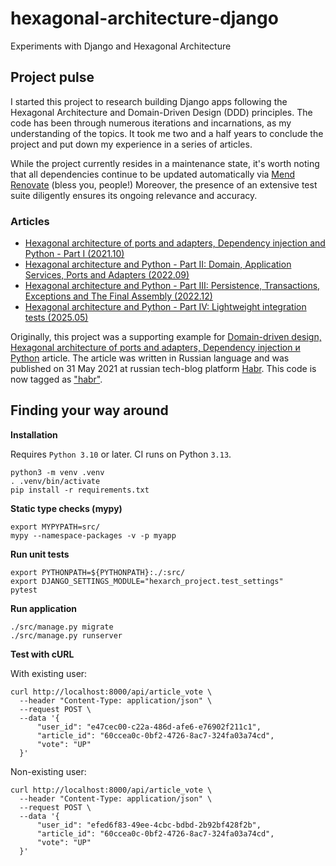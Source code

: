 # hexagonal-architecture-django
Experiments with Django and Hexagonal Architecture

## Project pulse

I started this project to research building Django apps
following the Hexagonal Architecture and Domain-Driven Design (DDD) principles.
The code has been through numerous iterations and incarnations, as my understanding of
the topics. It took me two and a half years to conclude the project and put down my
experience in a series of articles.

While the project currently resides in a maintenance state, it's worth noting that
all dependencies continue to be updated automatically via
[Mend Renovate](https://www.mend.io/renovate/) (bless you, people!)
Moreover, the presence of an extensive test suite diligently ensures
its ongoing relevance and accuracy.

### Articles

* [Hexagonal architecture of ports and adapters, Dependency injection and Python - Part I (2021.10)](https://zaurnasibov.com/posts/2021/10/30/hexarch_di_python_part_1.html)
* [Hexagonal architecture and Python - Part II: Domain, Application Services, Ports and Adapters (2022.09)](https://zaurnasibov.com/posts/2022/09/18/hexarch_di_python_part_2.html)
* [Hexagonal architecture and Python - Part III: Persistence, Transactions, Exceptions and The Final Assembly (2022.12)](https://zaurnasibov.com/posts/2022/12/31/hexarch_di_python_part_3.html)
* [Hexagonal architecture and Python - Part IV: Lightweight integration tests (2025.05)](https://www.zaurnasibov.com/posts/2025/05/10/hexarch-python-part-4-lightweight-integration-tests.html#hexarch-python-part-4-lightweight-integration-tests)

Originally, this project was a supporting example for
[Domain-driven design, Hexagonal architecture of ports and adapters, Dependency injection и Python](https://habr.com/ru/post/559560/)
article.
The article was written in Russian language and was published on 31 May 2021
at russian tech-blog platform [Habr](https://habr.com/).
This code is now tagged as ["habr"](https://github.com/BasicWolf/hexagonal-architecture-django/tree/habr).

## Finding your way around

**Installation**

Requires ``Python 3.10`` or later. CI runs on Python ``3.13``.

```shell
python3 -m venv .venv
. .venv/bin/activate
pip install -r requirements.txt
```

**Static type checks (mypy)**

```shell
export MYPYPATH=src/
mypy --namespace-packages -v -p myapp
```

**Run unit tests**

```shell
export PYTHONPATH=${PYTHONPATH}:./:src/
export DJANGO_SETTINGS_MODULE="hexarch_project.test_settings"
pytest
```

**Run application**

```shell
./src/manage.py migrate
./src/manage.py runserver
```

**Test with cURL**

With existing user:
```shell
curl http://localhost:8000/api/article_vote \
  --header "Content-Type: application/json" \
  --request POST \
  --data '{
      "user_id": "e47cec00-c22a-486d-afe6-e76902f211c1", 
      "article_id": "60ccea0c-0bf2-4726-8ac7-324fa03a74cd",
      "vote": "UP"
  }'
```

Non-existing user:
```shell
curl http://localhost:8000/api/article_vote \
  --header "Content-Type: application/json" \
  --request POST \
  --data '{
      "user_id": "efed6f83-49ee-4cbc-bdbd-2b92bf428f2b", 
      "article_id": "60ccea0c-0bf2-4726-8ac7-324fa03a74cd",
      "vote": "UP"
  }' 
```
